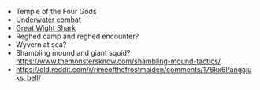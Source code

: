 - Temple of the Four Gods
- [Underwater combat](https://rpgbot.net/dnd5/how-to-play/underwater-combat/)
- [Great Wight Shark](https://i.pinimg.com/originals/97/83/f9/9783f9319396976f0717f284d6e62eaf.jpg)
- Reghed camp and reghed encounter?
- Wyvern at sea?
- Shambling mound and giant squid? https://www.themonstersknow.com/shambling-mound-tactics/
- https://old.reddit.com/r/rimeofthefrostmaiden/comments/176kx6l/angajuks_bell/